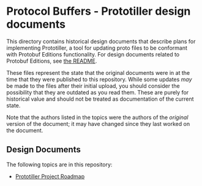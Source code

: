 # Protocol Buffers - Prototiller design documents

This directory contains historical design documents that describe plans for
implementing Prototiller, a tool for updating proto files to be conformant with Protobuf Editions functionality. For design documents related to Protobuf Editions, see [the README](../editions/README.md).

These files represent the state that the original documents were in at the time
that they were published to this repository. While some updates *may* be made to
the files after their initial upload, you should consider the possibility that
they are outdated as you read them. These are purely for historical value and
should not be treated as documentation of the current state.

Note that the authors listed in the topics were the authors of the *original*
version of the document; it may have changed since they last worked on the
document.

## Design Documents

The following topics are in this repository:

*   [Prototiller Project Roadmap](prototiller-project-roadmap.md)